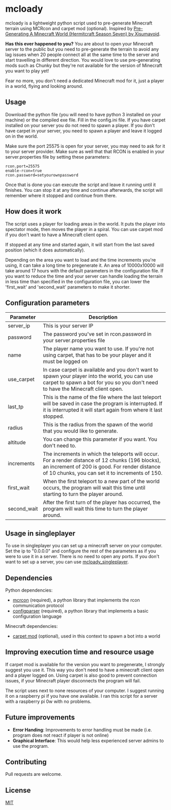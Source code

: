# mcloady

mcloady is a lightweight python script used to pre-generate Minecraft terrain using MCRcon and carpet mod (optional). Inspired by [Pre-Generating A Minecraft World (Hermitcraft Season Seven) by Xisumavoid](https://www.youtube.com/watch?v=eA35S2GW-jI).

**Has this ever happened to you?** You are about to open your Minecraft server to the public but you need to pre-generate the terrain to avoid any lag issues when 20 people connect all at the same time to the server and start travelling in different direction. You would love to use pre-generating mods such as Chunky but they're not available for the version of Minecraft you want to play yet!

Fear no more, you don't need a dedicated Minecraft mod for it, just a player in a world, flying and looking around.

## Usage
Download the python file (you will need to have python 3 installed on your machine) or the compiled exe file. Fill in the config.ini file. If you have carpet installed on your server you do not need to spawn a player. If you don't have carpet in your server, you need to spawn a player and leave it logged on in the world.

Make sure the port 25575 is open for your server, you may need to ask for it to your server provider. Make sure as well that that RCON is enabled in your server.properties file by setting these parameters:

```
rcon.port=25575
enable-rcon=true
rcon.password=setyourownpassword
```

Once that is done you can execute the script and leave it running until it finishes. You can stop it at any time and continue afterwards, the script will remember where it stopped and continue from there.

## How does it work
The script uses a player for loading areas in the world. It puts the player into spectator mode, then moves the player in a spiral. You can use carpet mod if you don't want to have a Minecraft client open.

If stopped at any time and started again, it will start from the last saved position (which it does automatically).

Depending on the area you want to load and the time increments you're using, it can take a long time to pregenerate it. An area of 10000x10000 will take around 17 hours with the default parameters in the configuration file. If you want to reduce the time and your server can handle loading the terrain in less time than specified in the configuration file, you can lower the 'first_wait' and 'second_wait' parameters to make it shorter.

## Configuration parameters
| Parameter   | Description                                                                                                                                                                                            |
|-------------|--------------------------------------------------------------------------------------------------------------------------------------------------------------------------------------------------------|
| server_ip   | This is your server IP                                                                                                                                                                                 |
| password    | The password you've set in rcon.password in your server.properties file                                                                                                                                |
| name        | The player name you want to use. If you're not using carpet, that has to be your player and it must be logged on                                                               |
| use_carpet  | In case carpet is available and you don't want to spawn your player into the world, you can use carpet to spawn a bot for you so you don't need to have the Minecraft client open.                     |
| last_tp     | This is the name of the file where the last teleport will be saved in case the program is interrupted. If it is interrupted it will start again from where it last stopped.                            |
| radius      | This is the radius from the spawn of the world that you would like to generate.                                                                                                                        |
| altitude    | You can change this parameter if you want. You don't need to.                                                                                                                                          |
| increments  | The increments in which the teleports will occur. For a render distance of 12 chunks (196 blocks), an increment of 200 is good. For render distance of 10 chunks, you can set it to increments of 150. |
| first_wait  | When the first teleport to a new part of the world occurs, the program will wait this time until starting to turn the player around.                                                                   |
| second_wait | After the first turn of the player has occurred, the program will wait this time to turn the player around.                                                                                            |

## Usage in singleplayer
To use in singleplayer you can set up a minecraft server on your computer. Set the ip to "0.0.0.0" and configure the rest of the parameters as if you were to use it in a server. There is no need to open any ports. If you don't want to set up a server, you can use [mcloady_singleplayer](https://github.com/rubennp91/mcloady_singleplayer).

## Dependencies
Python dependencies:
- [mcrcon](https://pypi.org/project/mcrcon/) (required), a python library that implements the rcon communication protocol
- [configparser](https://docs.python.org/3/library/configparser.html) (required), a python library that implements a basic configuration language

Minecraft dependencies:
- [carpet mod](https://github.com/gnembon/fabric-carpet/wiki) (optional), used in this context to spawn a bot into a world

## Improving execution time and resource usage
If carpet mod is available for the version you want to pregenerate, I strongly suggest you use it. This way you don't need to have a minecraft client open and a player logged on. Using carpet is also good to prevent connection issues, if your Minecraft player disconnects the program will fail.

The script uses next to none resources of your computer. I suggest running it on a raspberry pi if you have one available. I ran this script for a server with a raspberry pi 0w with no problems.

## Future improvements
- **Error Handing**: Improvements to error handling must be made (i.e. program does not react if player is not online)
- **Graphical Interface**: This would help less experienced server admins to use the program.

## Contributing
Pull requests are welcome.

## License
[MIT](https://choosealicense.com/licenses/mit/)
